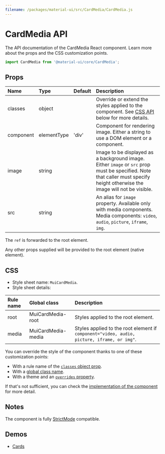 ```yaml
---
filename: /packages/material-ui/src/CardMedia/CardMedia.js
---
```


<!--- This documentation is automatically generated, do not try to edit it. -->

# CardMedia API

<p class="description">The API documentation of the CardMedia React component. Learn more about the props and the CSS customization points.</p>

```js
import CardMedia from '@material-ui/core/CardMedia';
```



## Props

| Name | Type | Default | Description |
|:-----|:-----|:--------|:------------|
| <span class="prop-name">classes</span> | <span class="prop-type">object</span> |  | Override or extend the styles applied to the component. See [CSS API](#css) below for more details. |
| <span class="prop-name">component</span> | <span class="prop-type">elementType</span> | <span class="prop-default">'div'</span> | Component for rendering image. Either a string to use a DOM element or a component. |
| <span class="prop-name">image</span> | <span class="prop-type">string</span> |  | Image to be displayed as a background image. Either `image` or `src` prop must be specified. Note that caller must specify height otherwise the image will not be visible. |
| <span class="prop-name">src</span> | <span class="prop-type">string</span> |  | An alias for `image` property. Available only with media components. Media components: `video`, `audio`, `picture`, `iframe`, `img`. |

The `ref` is forwarded to the root element.

Any other props supplied will be provided to the root element (native element).

## CSS

- Style sheet name: `MuiCardMedia`.
- Style sheet details:

| Rule name | Global class | Description |
|:-----|:-------------|:------------|
| <span class="prop-name">root</span> | <span class="prop-name">MuiCardMedia-root</span> | Styles applied to the root element.
| <span class="prop-name">media</span> | <span class="prop-name">MuiCardMedia-media</span> | Styles applied to the root element if `component="video, audio, picture, iframe, or img"`.

You can override the style of the component thanks to one of these customization points:

- With a rule name of the [`classes` object prop](/customization/components/#overriding-styles-with-classes).
- With a [global class name](/customization/components/#overriding-styles-with-global-class-names).
- With a theme and an [`overrides` property](/customization/globals/#css).

If that's not sufficient, you can check the [implementation of the component](https://github.com/mui-org/material-ui/blob/master/packages/material-ui/src/CardMedia/CardMedia.js) for more detail.

## Notes

The component is fully [StrictMode](https://reactjs.org/docs/strict-mode.html) compatible.

## Demos

- [Cards](/components/cards/)

